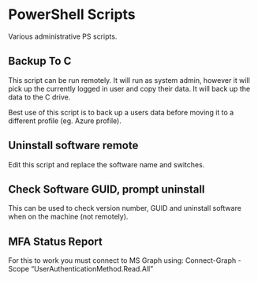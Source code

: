 # PowerShell Scripts

Various administrative PS scripts.

## Backup To C

This script can be run remotely. It will run as system admin, however it will pick up the currently logged in user and copy their data.
It will back up the data to the C drive.

Best use of this script is to back up a users data before moving it to a different profile (eg. Azure profile).

## Uninstall software remote

Edit this script and replace the software name and switches.

## Check Software GUID, prompt uninstall

This can be used to check version number, GUID and uninstall software when on the machine (not remotely).

## MFA Status Report

For this to work you must connect to MS Graph using: Connect-Graph -Scope “UserAuthenticationMethod.Read.All”
